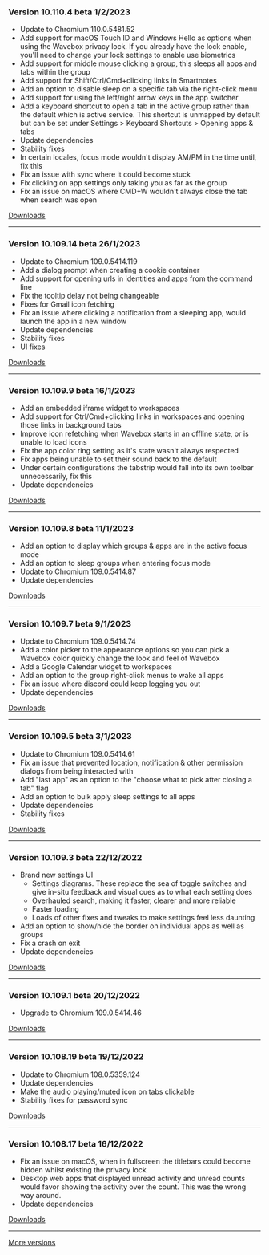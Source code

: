 <h3>Version 10.110.4 beta <span class="date">1/2/2023</span></h3>
<ul>
  <li>Update to Chromium 110.0.5481.52</li>
  <li>
    Add support for macOS Touch ID and Windows Hello as options when using the
    Wavebox privacy lock. If you already have the lock enable, you'll need to
    change your lock settings to enable use biometrics
  </li>
  <li>
    Add support for middle mouse clicking a group, this sleeps all apps and tabs
    within the group
  </li>
  <li>Add support for Shift/Ctrl/Cmd+clicking links in Smartnotes</li>
  <li>Add an option to disable sleep on a specific tab via the right-click menu</li>
  <li>Add support for using the left/right arrow keys in the app switcher</li>
  <li>
    Add a keyboard shortcut to open a tab in the active group rather than the default
    which is active service. This shortcut is unmapped by default but can be set under
    Settings > Keyboard Shortcuts > Opening apps & tabs
  </li>
  <li>Update dependencies</li>
  <li>Stability fixes</li>
  <li>In certain locales, focus mode wouldn't display AM/PM in the time until, fix this</li>
  <li>Fix an issue with sync where it could become stuck</li>
  <li>Fix clicking on app settings only taking you as far as the group</li>
  <li>Fix an issue on macOS where CMD+W wouldn't always close the tab when search was open</li>
</ul>

[Downloads](https://wavebox.io/download/release/10.110.4.3)

---

<h3>Version 10.109.14 beta <span class="date">26/1/2023</span></h3>
<ul>
  <li>Update to Chromium 109.0.5414.119</li>
  <li>Add a dialog prompt when creating a cookie container</li>
  <li>Add support for opening urls in identities and apps from the command line</li>
  <li>Fix the tooltip delay not being changeable</li>
  <li>Fixes for Gmail icon fetching</li>
  <li>Fix an issue where clicking a notification from a sleeping app, would launch the app in a new window</li>
  <li>Update dependencies</li>
  <li>Stability fixes</li>
  <li>UI fixes</li>
</ul>

[Downloads](https://wavebox.io/download/release/10.109.14.3)

---

<h3>Version 10.109.9 beta <span class="date">16/1/2023</span></h3>
<ul>
  <li>Add an embedded iframe widget to workspaces</li>
  <li>Add support for Ctrl/Cmd+clicking links in workspaces and opening those links in background tabs</li>
  <li>Improve icon refetching when Wavebox starts in an offline state, or is unable to load icons</li>
  <li>Fix the app color ring setting as it's state wasn't always respected</li>
  <li>Fix apps being unable to set their sound back to the default</li>
  <li>Under certain configurations the tabstrip would fall into its own toolbar unnecessarily, fix this</li>
  <li>Update dependencies</li>
</ul>

[Downloads](https://wavebox.io/download/release/10.109.9.3)

---

<h3>Version 10.109.8 beta <span class="date">11/1/2023</span></h3>
<ul>
  <li>Add an option to display which groups & apps are in the active focus mode</li>
  <li>Add an option to sleep groups when entering focus mode</li>
  <li>Update to Chromium 109.0.5414.87</li>
  <li>Update dependencies</li>
</ul>

[Downloads](https://wavebox.io/download/release/10.109.8.3)

---

<h3>Version 10.109.7 beta <span class="date">9/1/2023</span></h3>
<ul>
  <li>Update to Chromium 109.0.5414.74</li>
  <li>
    Add a color picker to the appearance options so you can pick a Wavebox color
    quickly change the look and feel of Wavebox
  </li>
  <li>Add a Google Calendar widget to workspaces</li>
  <li>Add an option to the group right-click menus to wake all apps</li>
  <li>Fix an issue where discord could keep logging you out</li>
  <li>Update dependencies</li>
</ul>

[Downloads](https://wavebox.io/download/release/10.109.7.3)

---

<h3>Version 10.109.5 beta <span class="date">3/1/2023</span></h3>
<ul>
  <li>Update to Chromium 109.0.5414.61</li>
  <li>Fix an issue that prevented location, notification & other permission dialogs from being interacted with</li>
  <li>Add "last app" as an option to the "choose what to pick after closing a tab" flag</li>
  <li>Add an option to bulk apply sleep settings to all apps</li>
  <li>Update dependencies</li>
  <li>Stability fixes</li>
</ul>

[Downloads](https://wavebox.io/download/release/10.109.5.3)

---

<h3>Version 10.109.3 beta <span class="date">22/12/2022</span></h3>
<ul>
  <li>
    Brand new settings UI
    <ul>
      <li>
        Settings diagrams. These replace the sea of toggle switches
        and give in-situ feedback and visual cues as to what each
        setting does
      </li>
      <li>Overhauled search, making it faster, clearer and more reliable</li>
      <li>Faster loading</li>
      <li>Loads of other fixes and tweaks to make settings feel less daunting</li>
    </ul>
  </li>
  <li>Add an option to show/hide the border on individual apps as well as groups</li>
  <li>Fix a crash on exit</li>
  <li>Update dependencies</li>
</ul>

[Downloads](https://wavebox.io/download/release/10.109.3.3)

---

<h3>Version 10.109.1 beta <span class="date">20/12/2022</span></h3>
<ul>
  <li>Upgrade to Chromium 109.0.5414.46</li>
</ul>

[Downloads](https://wavebox.io/download/release/10.109.1.3)

---

<h3>Version 10.108.19 beta <span class="date">19/12/2022</span></h3>
<ul>
  <li>Update to Chromium 108.0.5359.124</li>
  <li>Update dependencies</li>
  <li>Make the audio playing/muted icon on tabs clickable</li>
  <li>Stability fixes for password sync</li>
</ul>

[Downloads](https://wavebox.io/download/release/10.108.19.3)

---

<h3>Version 10.108.17 beta <span class="date">16/12/2022</span></h3>
<ul>
  <li>
    Fix an issue on macOS, when in fullscreen the titlebars could become
    hidden whilst existing the privacy lock
  </li>
  <li>
    Desktop web apps that displayed unread activity and unread counts would
    favor showing the activity over the count. This was the wrong way around.
  </li>
  <li>Update dependencies</li>
</ul>

[Downloads](https://wavebox.io/download/release/10.108.17.3)

---
[More versions](https://wavebox.io/changelog/beta/)